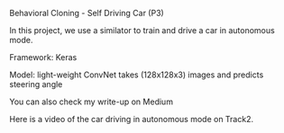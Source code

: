 Behavioral Cloning - Self Driving Car (P3)

In this project, we use a similator to train and drive a car in autonomous mode.

Framework: Keras

Model: light-weight ConvNet takes (128x128x3) images and predicts steering angle

You can also check my write-up on Medium

Here is a video of the car driving in autonomous mode on Track2.

